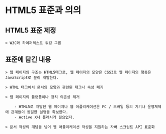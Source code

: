 # HTML5 표준과 의의

## HTML5 표준 제정

    > W3C와 하이퍼텍스트 워킹 그룹


## 표준에 담긴 내용

    > 웹 페이지의 구조는 HTML5태그로, 웹 페이지의 모양은 CSS3로 웹 페이지의 행동은 JavaScript로 분리 개발한다.
    
    > HTML 태그에서 문서의 모양과 관련된 태그나 속성 폐기
    
    > 웹 페이지의 플랫폼이나 장치 의존성 제거
    
        - HTML5로 개발된 웹 페이지나 웹 어플리케이션은 PC / 모바일 등의 기기나 운영체제에 관계없이 동일한 실행을 확보한다.
        - Active X나 플래시가 필요없다.

    > 문서 작성의 개념을 넘어 웹 어플리케이션 작성을 지원하는 자바 스크립트 API 표준화